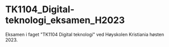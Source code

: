 # TK1104_Digital-teknologi_eksamen_H2023
Eksamen i faget "TK1104 Digital teknologi" ved Høyskolen Kristiania høsten 2023.
